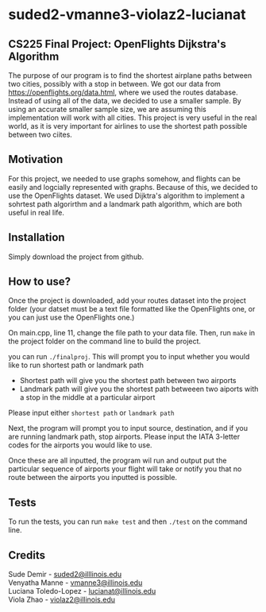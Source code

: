 # suded2-vmanne3-violaz2-lucianat

## CS225 Final Project: OpenFlights Dijkstra's Algorithm 

The purpose of our program is to find the shortest airplane paths between two cities, possibly with a stop in 
between. We got our data from https://openflights.org/data.html, where we used the routes database. Instead of
using all of the data, we decided to use a smaller sample. By using an accurate smaller sample size, we are assuming this implementation will work with all cities. This project is very useful in the real world, as it is very important for airlines to use the shortest path possible between two ciites.

## Motivation

For this project, we needed to use graphs somehow, and flights can be easily and logcially represented with graphs. Because of this, we decided to use the OpenFlights dataset. We used Dijktra's algorithm to implement a sohrtest path algorirthm and a landmark path algorithm, which are both useful in real life.

## Installation

Simply download the project from github.

## How to use? 

Once the project is downloaded, add your routes dataset into the project folder (your datset must be a text file formatted like the OpenFlights one, or you can just use the OpenFlights one.) 

On main.cpp, line 11, change the file path to your data file. Then, run `make` in the project folder on the command line to build the project.

you can run `./finalproj`. This will prompt you to input whether you would like to run shortest path or landmark path
- Shortest path will give you the shortest path between two airports
- Landmark path will give you the shortest path betweeen two aiports with a stop in the middle at a 
particular airport

Please input either `shortest path` or `landmark path`

Next, the program will prompt you to input source, destination, and if you are running landmark path, stop airports. Please input the IATA 3-letter codes for the airports you would like to use.

Once these are all inputted, the program wil run and output put the particular sequence of airports your flight will take or notify you that no route between the airports you inputted is possible.

## Tests

To run the tests, you can run `make test` and then `./test` on the command line.

## Credits

Sude Demir - suded2@illlinois.edu <br />
Venyatha Manne - vmanne3@illinois.edu <br />
Luciana Toledo-Lopez - lucianat@illinois.edu <br />
Viola Zhao - violaz2@illinois.edu
